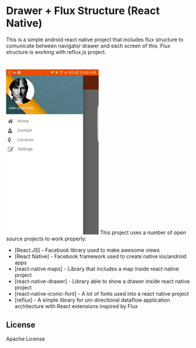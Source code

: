 # Drawer + Flux Structure (React Native)

This is a simple android react native project that includes flux structure to comunicate between navigator drawer and each screen of this. Flux structure is working with reflux.js project.
#
![Example](https://github.com/juanortiz10/React-Native-Drawer-Flux/blob/master/example.gif?raw=true "Example")
This project uses a number of open source projects to work properly:

* [React.JS] - Facebook library used to make awesome views
* [React Native] - Facebook framework used to create native ios/android apps
* [react-native maps] - Library that includes a map inside react native project
* [react-native-drawer] - Library able to show a drawer inside react native project
* [react-native-iconic-font] - A lot of fonts used into a react native project
* [reflux] - A simple library for uni-directional dataflow application architecture with React extensions inspired by Flux


License
----

Apache License
